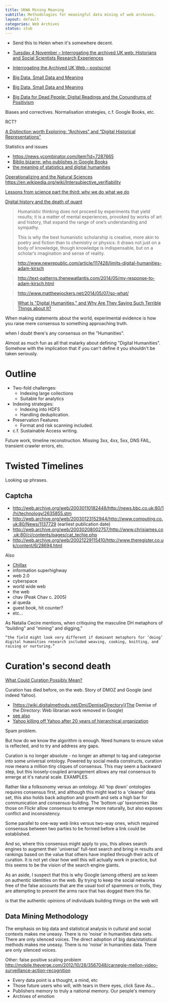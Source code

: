 ```yaml
---
title: UKWA Mining Meaning
subtitle: Methodologies for meaningful data mining of web archives.
layout: default
categories: Web Archives
status: stub
---
```


* Send this to Helen when it's somewhere decent.

* [Tuesday 4 November – Interrogating the archived UK web: Historians and Social Scientists Research Experiences](http://ihrdighist.blogs.sas.ac.uk/2014/10/28/tuesday-4-november-interrogating-the-archived-uk-web-historians-and-social-scientists-research-experiences/)
* [Interrogating the Archived UK Web – postscript](http://ihrdighist.blogs.sas.ac.uk/2014/11/06/interrogating-the-archived-uk-web-postscript/)
* [Big Data, Small Data and Meaning](http://archiveshub.ac.uk/blog/2014/11/big-data-small-data-and-meaning/)
* [Big Data, Small Data and Meaning](http://historyonics.blogspot.co.uk/2014/11/big-data-small-data-and-meaning_9.html)
* [Big Data for Dead People: Digital Readings and the Conundrums of Positivism](http://historyonics.blogspot.co.uk/2013/12/big-data-for-dead-people-digital.html)

Biases and correctives. Normalisation strategies, c.f. Google Books, etc.

RCT?

[A Distinction worth Exploring: “Archives” and “Digital Historical Representations”](http://www.archivesnext.com/?p=3645)

Statistics and issues
* https://news.ycombinator.com/item?id=7287665
* [Biblio bizarre: who publishes in Google Books](http://sappingattention.blogspot.co.uk/2014/04/biblio-bizarre-who-publishes-in-google.html)
* [the meaning of statistics and digital humanities](http://lab.softwarestudies.com/2012/11/the-meaning-of-statistics-and-digital.html)

[Operationalizing and the Natural Sciences](http://www.scottbot.net/HIAL/?p=40224)
https://en.wikipedia.org/wiki/Intersubjective_verifiability

[Lessons from science part the third: why we do what we do](http://cradledincaricature.com/2014/03/12/lessons-from-science-part-the-third-why-we-do-what-we-do/)

[Digital history and the death of quant](http://britishlibrary.typepad.co.uk/digital-scholarship/2014/04/digital-history-and-the-death-of-quant.html)

>
>
> Humanistic thinking does not proceed by experiments that yield results; it is a matter of mental experiences, provoked by works of art and history, that expand the range of one’s understanding and sympathy.
> 
> This is why the best humanistic scholarship is creative, more akin to poetry and fiction than to chemistry or physics: it draws not just on a body of knowledge, though knowledge is indispensable, but on a scholar’s imagination and sense of reality.
>
> http://www.newrepublic.com/article/117428/limits-digital-humanities-adam-kirsch
>

> http://text-patterns.thenewatlantis.com/2014/05/my-response-to-adam-kirsch.html

> http://www.matthewjockers.net/2014/05/07/so-what/

> 
> [What Is "Digital Humanities," and Why Are They Saying Such Terrible Things about It?](http://mkirschenbaum.files.wordpress.com/2014/04/dhterriblethingskirschenbaum.pdf)

When making statements about the world, experimental evidence is how you raise mere consensus to something approaching truth.

when I doubt there's any consensus on the "Humanities".

Almost as much fun as all that malarky about defining "Digital Humanities".
Somehow with the implication that if you can't define it you shouldn't be taken seriously.

Outline
=======

* Two-fold challenges:
    * Indexing large collections
    * Suitable for analytics
* Indexing strategies:
    * Indexing into HDFS
    * Handling deduplication.
 * Preservation Features
    * Format and risk scanning included.
 * c.f. Sustainable Access writing.

Future work, timeline reconstruction. Missing 3xx, 4xx, 5xx, DNS FAIL, transient crawler errors, etc.


Twisted Timelines
=================

Looking up phrases.

Captcha
-------

 * http://web.archive.org/web/20030110182448/http://news.bbc.co.uk:80/1/hi/technology/2635855.stm
 * http://web.archive.org/web/20030123152944/http://www.computing.co.uk:80/News/1137729 (earliest publication date)
 * http://web.archive.org/web/20030208002757/http://www.chrisjames.co.uk:80/cj/contents/pages/cat_techie.php
 * http://web.archive.org/web/20021229115410/http://www.theregister.co.uk/content/6/28694.html

Also

 * [Chillax](http://web.archive.org/web/19991002215401/http://members.tripod.co.uk:80/Chimwemwe/)
 * information superhighway
 * web 2.0
 * cyberspace
 * world wide web
 * the web
 * chav (Peak Chav c. 2005)
 * al queda
 * guest book, hit counter?
 * etc...


 As Natalia Cecire mentions, when critiquing the masculine DH metaphors of “building” and “mining” and digging,”

    “the field might look very different if dominant metaphors for ‘doing’ digital humanities research included weaving, cooking, knitting, and raising or nurturing.”

Curation's second death
=======================

[What Could Curation Possibly Mean?](http://blogs.loc.gov/digitalpreservation/2014/03/what-could-curation-possibly-mean/)

Curation has died before, on the web. Story of DMOZ and Google (and indeed Yahoo).

* [https://wiki.digitalmethods.net/Dmi/DemiseDirectory](The Demise of the Directory: Web librarian work removed in Google)
* [see also](http://blogoscoped.com/archive/2006-04-21-n63.html)
* [Yahoo killing off Yahoo after 20 years of hierarchical organization](http://arstechnica.com/information-technology/2014/09/yahoo-killing-off-yahoo-after-20-years-of-hierarchical-organization/)

Spam problem.

But how do we know the algorithm is enough. Need humans to ensure value is reflected, and to try and address any gaps.

Curation is no longer absolute - no longer an attempt to tag and categorise into some universal ontology. Powered by social media constructs, curation now means a million tiny cliques of consensus. This may seem a backward step, but this loosely-coupled arrangement allows any real consensus to emerge at it's natural scale. EXAMPLES.

Rather like a folksonomy versus an ontology. All 'top down' ontologies requires consensus first, and although this might lead to a 'cleaner' data set, this also holds back adoption and growth and sets a high bar for communication and consensus-building. The 'bottom up' taxonomies like those on Flickr allow consensus to emerge more naturally, but also exposes conflict and inconsistency.

Some parallel to one-way web links versus two-way ones, which required consensus between two parties to be formed before a link could be established.

And so, where this consensus might apply to you, this allows search engines to augment their 'universal' full-text search and bring in results and rankings based on the value that others have implied through their acts of curation. It is not yet clear how well this will actually work in practice, but this seems to be the vision of the search engine giants.

As an aside, I suspect that this is why Google (among others) are so keen on authentic identities on the web. By trying to keep the social networks free of the false accounts that are the usual tool of spammers or trolls, they are attempting to prevent the arms race that has dogged them this far.

 is that the authentic opinions of individuals building things on the web will 


Data Mining Methodology
-----------------------
The emphasis on big data and statistical analysis in cultural and social contexts makes me uneasy. There is no 'noise' in humanities data sets. There are only silenced voices.
The direct adoption of big data/statistical methods makes me uneasy. There is no 'noise' in humanities data. There are only silenced voices.

Other: false positive scaling problem http://mobile.theverge.com/2012/10/28/3567048/carnegie-mellon-video-surveillance-action-recognition

- Every data point is a thought, a mind, etc
- Those future users who will, with tears in there eyes, click Save As...
- Publishers memory to truly a national memory. Our people's memory
- Archives of emotion



